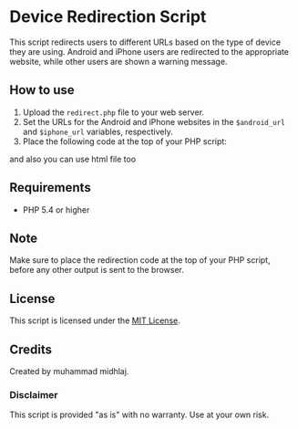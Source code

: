 # Device Redirection Script

This script redirects users to different URLs based on the type of device they are using. Android and iPhone users are redirected to the appropriate website, while other users are shown a warning message.

## How to use

1. Upload the `redirect.php` file to your web server.
2. Set the URLs for the Android and iPhone websites in the `$android_url` and `$iphone_url` variables, respectively.
3. Place the following code at the top of your PHP script:

<?php
  include 'redirect.php';
?>
and also you can use html file too


## Requirements

- PHP 5.4 or higher

## Note

Make sure to place the redirection code at the top of your PHP script, before any other output is sent to the browser.

## License

This script is licensed under the [MIT License](LICENSE).

## Credits

Created by muhammad midhlaj.

### Disclaimer

This script is provided "as is" with no warranty. Use at your own risk.
